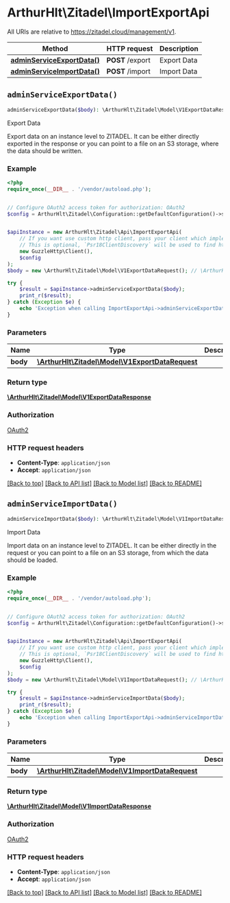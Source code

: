 # ArthurHlt\Zitadel\ImportExportApi

All URIs are relative to https://zitadel.cloud/management/v1.

Method | HTTP request | Description
------------- | ------------- | -------------
[**adminServiceExportData()**](ImportExportApi.md#adminServiceExportData) | **POST** /export | Export Data
[**adminServiceImportData()**](ImportExportApi.md#adminServiceImportData) | **POST** /import | Import Data


## `adminServiceExportData()`

```php
adminServiceExportData($body): \ArthurHlt\Zitadel\Model\V1ExportDataResponse
```

Export Data

Export data on an instance level to ZITADEL. It can be either directly exported in the response or you can point to a file on an S3 storage, where the data should be written.

### Example

```php
<?php
require_once(__DIR__ . '/vendor/autoload.php');


// Configure OAuth2 access token for authorization: OAuth2
$config = ArthurHlt\Zitadel\Configuration::getDefaultConfiguration()->setAccessToken('YOUR_ACCESS_TOKEN');


$apiInstance = new ArthurHlt\Zitadel\Api\ImportExportApi(
    // If you want use custom http client, pass your client which implements `Psr\Http\Client\ClientInterface`.
    // This is optional, `Psr18ClientDiscovery` will be used to find http client. For instance `GuzzleHttp\Client` implements that interface
    new GuzzleHttp\Client(),
    $config
);
$body = new \ArthurHlt\Zitadel\Model\V1ExportDataRequest(); // \ArthurHlt\Zitadel\Model\V1ExportDataRequest

try {
    $result = $apiInstance->adminServiceExportData($body);
    print_r($result);
} catch (Exception $e) {
    echo 'Exception when calling ImportExportApi->adminServiceExportData: ', $e->getMessage(), PHP_EOL;
}
```

### Parameters

Name | Type | Description  | Notes
------------- | ------------- | ------------- | -------------
 **body** | [**\ArthurHlt\Zitadel\Model\V1ExportDataRequest**](../Model/V1ExportDataRequest.md)|  |

### Return type

[**\ArthurHlt\Zitadel\Model\V1ExportDataResponse**](../Model/V1ExportDataResponse.md)

### Authorization

[OAuth2](../../README.md#OAuth2)

### HTTP request headers

- **Content-Type**: `application/json`
- **Accept**: `application/json`

[[Back to top]](#) [[Back to API list]](../../README.md#endpoints)
[[Back to Model list]](../../README.md#models)
[[Back to README]](../../README.md)

## `adminServiceImportData()`

```php
adminServiceImportData($body): \ArthurHlt\Zitadel\Model\V1ImportDataResponse
```

Import Data

Import data on an instance level to ZITADEL. It can be either directly in the request or you can point to a file on an S3 storage, from which the data should be loaded.

### Example

```php
<?php
require_once(__DIR__ . '/vendor/autoload.php');


// Configure OAuth2 access token for authorization: OAuth2
$config = ArthurHlt\Zitadel\Configuration::getDefaultConfiguration()->setAccessToken('YOUR_ACCESS_TOKEN');


$apiInstance = new ArthurHlt\Zitadel\Api\ImportExportApi(
    // If you want use custom http client, pass your client which implements `Psr\Http\Client\ClientInterface`.
    // This is optional, `Psr18ClientDiscovery` will be used to find http client. For instance `GuzzleHttp\Client` implements that interface
    new GuzzleHttp\Client(),
    $config
);
$body = new \ArthurHlt\Zitadel\Model\V1ImportDataRequest(); // \ArthurHlt\Zitadel\Model\V1ImportDataRequest

try {
    $result = $apiInstance->adminServiceImportData($body);
    print_r($result);
} catch (Exception $e) {
    echo 'Exception when calling ImportExportApi->adminServiceImportData: ', $e->getMessage(), PHP_EOL;
}
```

### Parameters

Name | Type | Description  | Notes
------------- | ------------- | ------------- | -------------
 **body** | [**\ArthurHlt\Zitadel\Model\V1ImportDataRequest**](../Model/V1ImportDataRequest.md)|  |

### Return type

[**\ArthurHlt\Zitadel\Model\V1ImportDataResponse**](../Model/V1ImportDataResponse.md)

### Authorization

[OAuth2](../../README.md#OAuth2)

### HTTP request headers

- **Content-Type**: `application/json`
- **Accept**: `application/json`

[[Back to top]](#) [[Back to API list]](../../README.md#endpoints)
[[Back to Model list]](../../README.md#models)
[[Back to README]](../../README.md)
